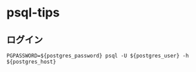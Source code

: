# psql-tips

## ログイン

```shell
PGPASSWORD=${postgres_password} psql -U ${postgres_user} -h ${postgres_host} 
```

## 
